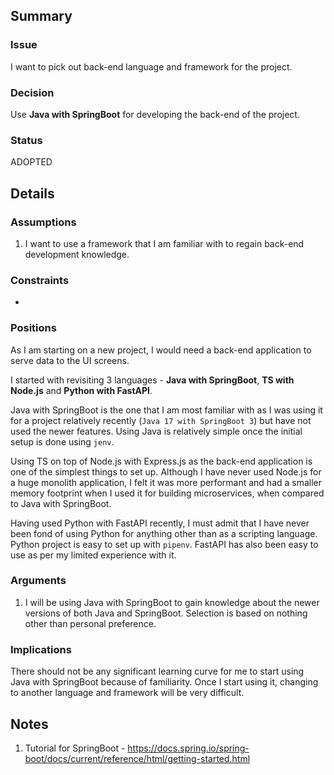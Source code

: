 ## Summary

### Issue

I want to pick out back-end language and framework for the project.

### Decision

Use **Java with SpringBoot** for developing the back-end of the project.

### Status

ADOPTED

## Details

### Assumptions

1. I want to use a framework that I am familiar with to regain back-end development knowledge.

### Constraints
-

### Positions

As I am starting on a new project, I would need a back-end application to serve data to the UI screens.

I started with revisiting 3 languages - **Java with SpringBoot**, **TS with Node.js** and **Python with FastAPI**.

Java with SpringBoot is the one that I am most familiar with as I was using it for a project relatively recently (`Java 17 with SpringBoot 3`) but have not used the newer features.
Using Java is relatively simple once the initial setup is done using `jenv`.

Using TS on top of Node.js with Express.js as the back-end application is one of the simplest things to set up. Although I have never used Node.js for a huge monolith application,
I felt it was more performant and had a smaller memory footprint when I used it for building microservices, when compared to Java with SpringBoot.

Having used Python with FastAPI recently, I must admit that I have never been fond of using Python for anything other than as a scripting language. Python project is easy to set up with `pipenv`.
FastAPI has also been easy to use as per my limited experience with it.

### Arguments

1. I will be using Java with SpringBoot to gain knowledge about the newer versions of both Java and SpringBoot. Selection is based on nothing other than personal preference.

### Implications
There should not be any significant learning curve for me to start using Java with SpringBoot because of familiarity. Once I start using it, changing to another language and framework will 
be very difficult.

## Notes
1. Tutorial for SpringBoot - https://docs.spring.io/spring-boot/docs/current/reference/html/getting-started.html

